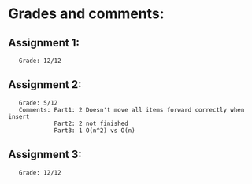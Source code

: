 # Grades and comments:

## Assignment 1:
       Grade: 12/12
    
## Assignment 2:
       Grade: 5/12
       Comments: Part1: 2 Doesn't move all items forward correctly when insert
                 Part2: 2 not finished
                 Part3: 1 O(n^2) vs O(n)

## Assignment 3:
       Grade: 12/12

